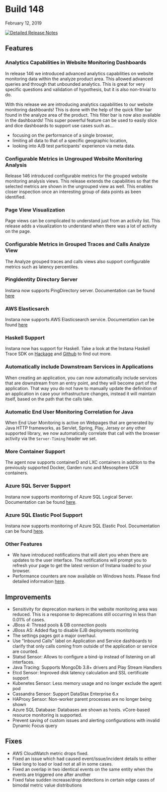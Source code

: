 # Build 148

February 12, 2019

[![Detailed Release Notes](https://img.shields.io/badge/detailed%20release%20notes-148-brightgreen.svg)](https://docs.instana.io/releases/notes/build_148/)

## Features

### Analytics Capabilities in Website Monitoring Dashboards

In release 146 we introduced advanced analytics capabilities on website monitoring data within the analyze product area.
This allowed advanced queries and through that unbounded analytics. This is great for very specific questions and
validation of hypothesis, but it is also non-trivial to do.

With this release we are introducing analytics capabilities to our website monitoring dashboards! This is done with
the help of the quick filter bar found in the analyze area of the product. This filter bar is now also available in
the dashboards! This super powerful feature can be used to easily slice and dice dashboards to support use cases
such as…

 - focusing on the performance of a single browser,
 - limiting all data to that of a specific geographic location,
 - looking into A/B test participants' experience via meta data.

### Configurable Metrics in Ungrouped Website Monitoring Analysis

Release 146 introduced configurable metrics for the grouped website monitoring analysis views. This release extends
the capabilities so that the selected metrics are shown in the ungrouped view as well. This enables closer
inspection once an interesting group of data points as been identified.

### Page View Visualization

Page views can be complicated to understand just from an activity list. This release adds a visualization to understand
when there was a lot of activity on the page.

### Configurable Metrics in Grouped Traces and Calls Analyze View
The Analyze grouped traces and calls views also support configurable metrics such as latency percentiles.

### PingIdentity Directory Server

Instana now supports PingDirectory server. Documentation can be found [here](https://docs.instana.io/ecosystem/ping-directory)

### AWS Elasticsarch

Instana now supports AWS Elasticsearch service. Documentation can be found [here](https://docs.instana.io/ecosystem/aws-es)

### Haskell Support

Instana now has support for Haskell. Take a look at the Instana Haskell Trace SDK on
[Hackage](http://hackage.haskell.org/package/instana-haskell-trace-sdk) and
[Github](https://github.com/instana/haskell-trace-sdk) to find out more.

### Automatically include Downstream Services in Applications

When creating an application, you can now automatically include services that are downstream from an entry point, and they will become part of the application. That way you do not have to manually update the definition of an application in case your infrastructure changes, instead it will maintain itself, based on the path that the calls take.

### Automatic End User Monitoring Correlation for Java

When End User Monitoring is active on Webpages that are generated by Java HTTP frameworks, as Servlet, Spring, Play, Jersey or any other supported library, we now automatically correlate that call with the browser activity via the `Server-Timing` header we set.

### More Container Support

The agent now supports containerD and LXC containers in addtion to the previously supported Docker, Garden runc and Mesosphere UCR containers.

### Azure SQL Server Support

Instana now supports monitoring of Azure SQL Logical Server. Documentation can be found [here](https://docs.instana.io/ecosystem/azure-sqlserver).

### Azure SQL Elastic Pool Support

Instana now supports monitoring of Azure SQL Elastic Pool. Documentation can be found [here](https://docs.instana.io/ecosystem/azure-sqlelasticpool).

### Other Features

* We have introduced notifications that will alert you when there are updates to the user interface. The notifications will prompt you to refresh your page to get the latest version of Instana loaded to your browser.
* Performance counters are now available on Windows hosts. Please find detailed information [here](https://docs.instana.io/ecosystem/dot-net/#custom-performance-counters).

## Improvements

* Sensitivity for deprecation markers in the website monitoring area was reduced. This is a response to deprecations still occurring in less than 0.01% of cases.
* JBoss 4: Thread pools & DB connection pools
* JBoss AS: Added flag to disable EJB deployments monitoring
* The settings pages got a major overhaul.
* Use "Inbound Calls" label on Application and Service dashboards to clarify that only calls coming from outside of the application or service are counted.
* Statsd Sensor: Allows to configure a bind-ip instead of listening on all interfaces.
* Java Tracing: Supports MongoDb 3.8+ drivers and Play Stream Handlers
* Etcd Sensor: Improved disk latency calculation and SSL certificate support
* Kubenetes Sensor: Less memory usage and no longer exclude the agent pod
* Cassandra Sensor: Support DataStax Enterprise 6.x
* HAProxy Sensor: Non-worker parent processes are no longer being shown
* Azure SQL Database: Databases are shown as hosts. vCore-based resource monitoring is supported.
* Prevent saving of custom issues and alerting configurations with invalid Dynamic Focus query

## Fixes

* AWS CloudWatch metric drops fixed.
* Fixed an issue which had caused event/issue/incident details to either take long to load or load not at all in some cases.
* Fixed an overlap in two identical events on the same entity when the events are triggered one after another
* Fixed false sudden increase/drop detections in certain edge cases of bimodal metric value distributions